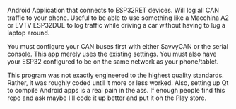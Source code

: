 Android Application that connects to ESP32RET devices.
Will log all CAN traffic to your phone. Useful
to be able to use something like a Macchina A2
or EVTV ESP32DUE to log traffic while driving a
car without having to lug a laptop around.

You must configure your CAN buses first with
either SavvyCAN or the serial console. This app
merely uses the existing settings. You must also
have your ESP32 configured to be on the same network
as your phone/tablet.

This program was not exactly engineered to the highest
quality standards. Rather, it was roughly coded until
it more or less worked. Also, setting up Qt to compile
Android apps is a real pain in the ass. If enough
people find this repo and ask maybe I'll code it
up better and put it on the Play store.

